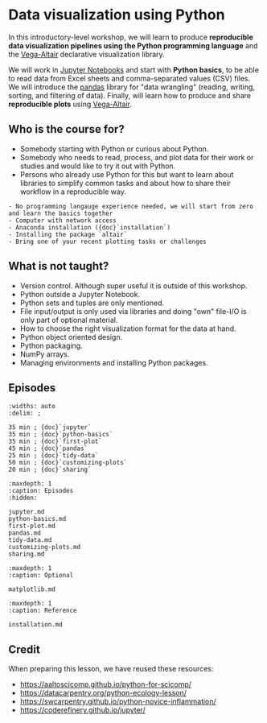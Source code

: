 # Data visualization using Python

In this introductory-level workshop, we will learn to produce **reproducible
data visualization pipelines using the Python programming language** and the
[Vega-Altair](https://altair-viz.github.io/) declarative visualization library.

We will work in [Jupyter Notebooks](https://jupyter.org/) and start with
**Python basics**, to be able to read data from Excel sheets and
comma-separated values (CSV) files. We will introduce the
[pandas](https://pandas.pydata.org/) library for "data wrangling" (reading,
writing, sorting, and filtering of data). Finally, will learn how to produce
and share **reproducible plots** using
[Vega-Altair](https://altair-viz.github.io/).


## Who is the course for?

- Somebody starting with Python or curious about Python.
- Somebody who needs
  to read, process, and plot data for their work or studies and would like to
  try it out with Python.
- Persons who already use Python for this but want to learn about libraries
  to simplify common tasks and about how to share their workflow in a reproducible way.

```{prereq} Preparations
- No programming langauge experience needed, we will start from zero and learn the basics together
- Computer with network access
- Anaconda installation ({doc}`installation`)
- Installing the package `altair`
- Bring one of your recent plotting tasks or challenges
```


## What is not taught?

- Version control. Although super useful it is outside of this workshop.
- Python outside a Jupyter Notebook.
- Python sets and tuples are only mentioned.
- File input/output is only used via libraries and doing "own" file-I/O is only part
  of optional material.
- How to choose the right visualization format for the data at hand.
- Python object oriented design.
- Python packaging.
- NumPy arrays.
- Managing environments and installing Python packages.


## Episodes

```{csv-table}
:widths: auto
:delim: ;

35 min ; {doc}`jupyter`
35 min ; {doc}`python-basics`
35 min ; {doc}`first-plot`
45 min ; {doc}`pandas`
25 min ; {doc}`tidy-data`
50 min ; {doc}`customizing-plots`
20 min ; {doc}`sharing`
```

```{toctree}
:maxdepth: 1
:caption: Episodes
:hidden:

jupyter.md
python-basics.md
first-plot.md
pandas.md
tidy-data.md
customizing-plots.md
sharing.md
```

```{toctree}
:maxdepth: 1
:caption: Optional

matplotlib.md
```

```{toctree}
:maxdepth: 1
:caption: Reference

installation.md
```


## Credit

When preparing this lesson, we have reused these resources:

- <https://aaltoscicomp.github.io/python-for-scicomp/>
- <https://datacarpentry.org/python-ecology-lesson/>
- <https://swcarpentry.github.io/python-novice-inflammation/>
- <https://coderefinery.github.io/jupyter/>
